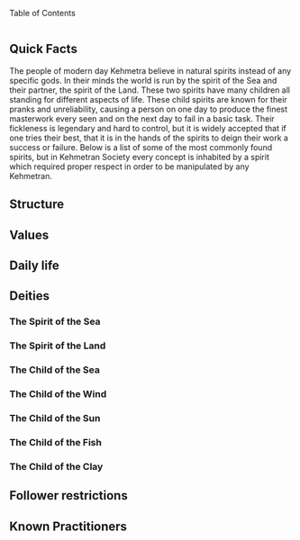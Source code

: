 




Table of Contents
```table-of-contents
```

## Quick Facts

The people of modern day Kehmetra believe in natural spirits instead of any specific gods. In their minds the world is run by the spirit of the Sea and their partner, the spirit of the Land. These two spirits have many children all standing for different aspects of life. These child spirits are known for their pranks and unreliability, causing a person on one day to produce the finest masterwork every seen and on the next day to fail in a basic task. Their fickleness is legendary and hard to control, but it is widely accepted that if one tries their best, that it is in the hands of the spirits to deign their work a success or failure.  Below is a list of some of the most commonly found spirits, but in Kehmetran Society every concept is inhabited by a spirit which required proper respect in order to be manipulated by any Kehmetran. 

## Structure



## Values



## Daily life



## Deities

### The Spirit of the Sea

### The Spirit of the Land

### The Child of the Sea

### The Child of the Wind

### The Child of the Sun

### The Child of the Fish

### The Child of the Clay



## Follower restrictions


## Known Practitioners





